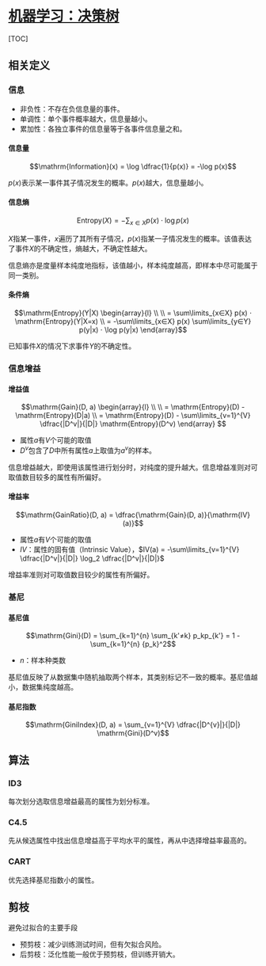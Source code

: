 <link rel='stylesheet' href='../../style/index.css'>
<script src='../../style/index.js'></script>

# [机器学习：决策树](./index.html)

[TOC]

## 相关定义

### 信息

- 非负性：不存在负信息量的事件。
- 单调性：单个事件概率越大，信息量越小。
- 累加性：各独立事件的信息量等于各事件信息量之和。

#### 信息量

$$\mathrm{Information}(x) = \log \dfrac{1}{p(x)} = -\log p(x)$$

$p(x)$表示某一事件其子情况发生的概率。$p(x)$越大，信息量越小。

#### 信息熵

$$\mathrm{Entropy}(X) = -\sum_{x∈X} p(x) ⋅ \log p(x)$$

$X$指某一事件，$x$遍历了其所有子情况，$p(x)$指某一子情况发生的概率。该值表达了事件$X$的不确定性，熵越大，不确定性越大。

信息熵亦是度量样本纯度地指标，该值越小，样本纯度越高，即样本中尽可能属于同一类别。

#### 条件熵

$$\mathrm{Entropy}(Y|X)
\begin{array}{l}
\\
\\  = \sum\limits_{x∈X} p(x) ⋅ \mathrm{Entropy}(Y|X=x) 
\\  = -\sum\limits_{x∈X} p(x) \sum\limits_{y∈Y} p(y|x) ⋅ \log p(y|x)
\end{array}$$

已知事件$X$的情况下求事件$Y$的不确定性。

### 信息增益

#### 增益值

$$\mathrm{Gain}(D, a) 
\begin{array}{l}
\\
\\  = \mathrm{Entropy}(D) - \mathrm{Entropy}(D|a)
\\  = \mathrm{Entropy}(D) - \sum\limits_{v=1}^{V} \dfrac{|D^v|}{|D|} \mathrm{Entropy}(D^v)
\end{array}
$$

- 属性$a$有$V$个可能的取值
- $D^v$包含了$D$中所有属性$a$上取值为$a^v$的样本。

信息增益越大，即使用该属性进行划分时，对纯度的提升越大。信息增益准则对可取值数目较多的属性有所偏好。

#### 增益率

$$\mathrm{GainRatio}(D, a) = \dfrac{\mathrm{Gain}(D, a)}{\mathrm{IV}(a)}$$

- 属性$a$有$V$个可能的取值
- $IV$：属性的固有值（Intrinsic Value），$IV(a) = -\sum\limits_{v=1}^{V} \dfrac{|D^v|}{|D|} \log_2 \dfrac{|D^v|}{|D|}$

增益率准则对可取值数目较少的属性有所偏好。

### 基尼

#### 基尼值

$$\mathrm{Gini}(D) = \sum_{k=1}^{n} \sum_{k'≠k} p_kp_{k'} = 1 - \sum_{k=1}^{n} {p_k}^2$$

- $n$：样本种类数

基尼值反映了从数据集中随机抽取两个样本，其类别标记不一致的概率。基尼值越小，数据集纯度越高。

#### 基尼指数

$$\mathrm{GiniIndex}(D, a) = \sum_{v=1}^{V} \dfrac{|D^{v}|}{|D|} \mathrm{Gini}(D^v)$$

## 算法

### ID3

每次划分选取信息增益最高的属性为划分标准。

### C4.5

先从候选属性中找出信息增益高于平均水平的属性，再从中选择增益率最高的。

### CART

优先选择基尼指数小的属性。

## 剪枝

避免过拟合的主要手段

- 预剪枝：减少训练测试时间，但有欠拟合风险。
- 后剪枝：泛化性能一般优于预剪枝，但训练开销大。